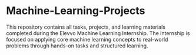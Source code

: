 # Machine-Learning-Projects
This repository contains all tasks, projects, and learning materials completed during the Elevvo Machine Learning Internship. The internship is focused on applying core machine learning concepts to real-world problems through hands-on tasks and structured learning.
